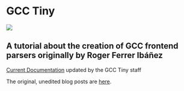 # GCC Tiny
![](https://readthedocs.org/projects/gcc-tiny-docs-rtd/badge/?version=latest)

## A tutorial about the creation of GCC frontend parsers originally by Roger Ferrer Ibáñez

[Current Documentation](http://gcc-tiny-docs-rtd.readthedocs.io/) updated by the GCC Tiny staff

The original, unedited blog posts are [here](https://thinkingeek.com/gcc-tiny/).
